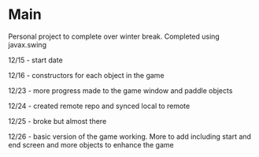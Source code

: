 # Main
Personal project to complete over winter break. Completed using javax.swing


12/15 - start date

12/16 - constructors for each object in the game

12/23 - more progress made to the game window and paddle objects 

12/24 - created remote repo and synced local to remote

12/25 - broke but almost there

12/26 - basic version of the game working. More to add including start and end screen and more objects to enhance the game
